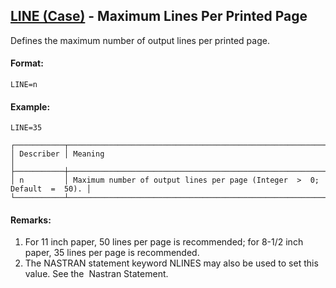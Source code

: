 ## [LINE (Case)](https://help.hexagonmi.com/bundle/MSC_Nastran_2022.4/page/Nastran_Combined_Book/qrg/casecontrol4a/TOC.LINE.Case.xhtml) - Maximum Lines Per Printed Page

Defines the maximum number of output lines per printed page.

#### Format:

```nastran
LINE=n
```

#### Example:

```nastran
LINE=35
```

```text
┌───────────┬──────────────────────────────────────────────────────────────────────────┐
│ Describer │ Meaning                                                                  │
├───────────┼──────────────────────────────────────────────────────────────────────────┤
│ n         │ Maximum number of output lines per page (Integer  >  0; Default  =  50). │
└───────────┴──────────────────────────────────────────────────────────────────────────┘
```

#### Remarks:

1. For 11 inch paper, 50 lines per page is recommended; for 8-1/2 inch paper, 35 lines per page is recommended.
2. The NASTRAN statement keyword NLINES may also be used to set this value. See the   Nastran Statement.
